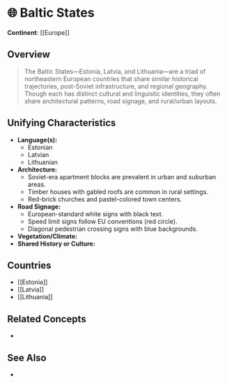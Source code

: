 
# 🌐 Baltic States

**Continent**: [[Europe]]

## Overview
> The Baltic States—Estonia, Latvia, and Lithuania—are a triad of northeastern European countries that share similar historical trajectories, post-Soviet infrastructure, and regional geography. Though each has distinct cultural and linguistic identities, they often share architectural patterns, road signage, and rural/urban layouts.

## Unifying Characteristics
- **Language(s):**
	- Estonian
	- Latvian
	- Lithuanian
- **Architecture:**
	- Soviet-era apartment blocks are prevalent in urban and suburban areas.
	- Timber houses with gabled roofs are common in rural settings.
	- Red-brick churches and pastel-colored town centers.
- **Road Signage:**
	- European-standard white signs with black text.
	- Speed limit signs follow EU conventions (red circle).
	- Diagonal pedestrian crossing signs with blue backgrounds.
- **Vegetation/Climate:**
- **Shared History or Culture:**

## Countries
- [[Estonia]]
- [[Latvia]]
- [[Lithuania]]

## Related Concepts
- 

## See Also
- 
